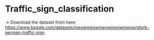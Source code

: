# Traffic_sign_classification
-> Download the dataset from here:
https://www.kaggle.com/datasets/meowmeowmeowmeowmeow/gtsrb-german-traffic-sign
